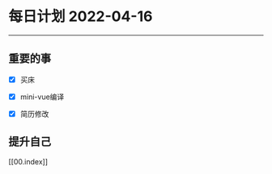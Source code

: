 #  每日计划 2022-04-16
---
## 重要的事
- [x]  买床
- [x]  mini-vue编译
- [x] 简历修改




## 提升自己

  



[[00.index]]








